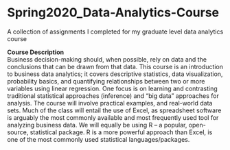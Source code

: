 # Spring2020_Data-Analytics-Course
A collection of assignments I completed for my graduate level data analytics course

**Course Description**<br>
Business decision-making should, when possible, rely on data and the conclusions that can be drawn from that data. This course is an introduction to business data analytics; it covers descriptive statistics, data visualization, probability basics, and quantifying relationships between two or more variables using linear regression. One focus is on learning and contrasting traditional statistical approaches (inference) and “big data” approaches for analysis. The course will involve practical examples, and real-world data sets. Much of the class will entail the use of Excel, as spreadsheet software is arguably the most commonly available and most frequently used tool for analyzing business data. We will equally be using R – a popular, open-source, statistical package. R is a more powerful approach than Excel, is one of the most commonly used statistical languages/packages.
